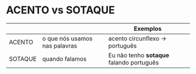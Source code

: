 # ACENTO vs SOTAQUE

|         |                               | Exemplos                                   |
| --      | --                            | --                                         |
| ACENTO  | o que nós usamos nas palavras | acento circunflexo -> português            |
| SOTAQUE | quando falamos                | Eu não tenho **sotaque** falando português |
